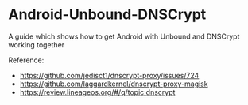 # Android-Unbound-DNSCrypt
A guide which shows how to get Android with Unbound and DNSCrypt working together


Reference:

* https://github.com/jedisct1/dnscrypt-proxy/issues/724
* https://github.com/laggardkernel/dnscrypt-proxy-magisk
* https://review.lineageos.org/#/q/topic:dnscrypt